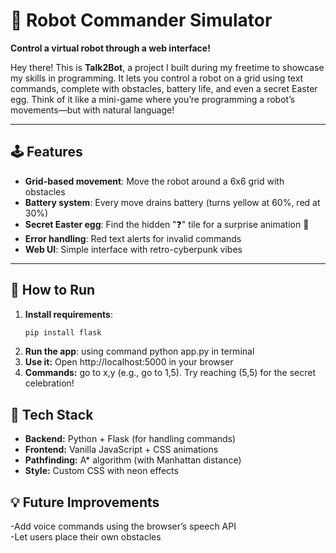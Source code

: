 # 🤖 Robot Commander Simulator  
**Control a virtual robot through a web interface!**  

Hey there! This is **Talk2Bot**, a project I built during my freetime to showcase my skills in programming. It lets you control a robot on a grid using text commands, complete with obstacles, battery life, and even a secret Easter egg. Think of it like a mini-game where you’re programming a robot’s movements—but with natural language!  

---

## 🕹️ Features  
- **Grid-based movement**: Move the robot around a 6x6 grid with obstacles  
- **Battery system**: Every move drains battery (turns yellow at 60%, red at 30%)  
- **Secret Easter egg**: Find the hidden "❓" tile for a surprise animation 🎉  
- **Error handling**: Red text alerts for invalid commands  
- **Web UI**: Simple interface with retro-cyberpunk vibes  

---

## 🚀 How to Run  
1. **Install requirements**:  
   ```bash  
   pip install flask
2. **Run the app**: using command python app.py in terminal
3. **Use it:** Open http://localhost:5000 in your browser
4. **Commands:** go to x,y (e.g., go to 1,5). Try reaching (5,5) for the secret celebration!

## 🔧 Tech Stack
- **Backend:** Python + Flask (for handling commands)
- **Frontend:** Vanilla JavaScript + CSS animations
- **Pathfinding:** A* algorithm (with Manhattan distance)
- **Style:** Custom CSS with neon effects
   
## 💡 Future Improvements
-Add voice commands using the browser’s speech API
<br>-Let users place their own obstacles
